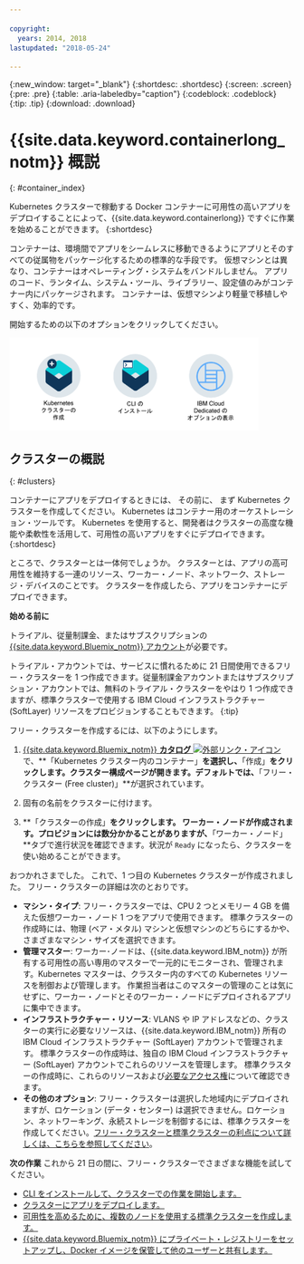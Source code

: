 ```yaml
---

copyright:
  years: 2014, 2018
lastupdated: "2018-05-24"

---
```


{:new_window: target="_blank"}
{:shortdesc: .shortdesc}
{:screen: .screen}
{:pre: .pre}
{:table: .aria-labeledby="caption"}
{:codeblock: .codeblock}
{:tip: .tip}
{:download: .download}



# {{site.data.keyword.containerlong_notm}} 概説
{: #container_index}

Kubernetes クラスターで稼動する Docker コンテナーに可用性の高いアプリをデプロイすることによって、{{site.data.keyword.containerlong}} ですぐに作業を始めることができます。
{:shortdesc}

コンテナーは、環境間でアプリをシームレスに移動できるようにアプリとそのすべての従属物をパッケージ化するための標準的な手段です。 仮想マシンとは異なり、コンテナーはオペレーティング・システムをバンドルしません。 アプリのコード、ランタイム、システム・ツール、ライブラリー、設定値のみがコンテナー内にパッケージされます。 コンテナーは、仮想マシンより軽量で移植しやすく、効率的です。


開始するための以下のオプションをクリックしてください。

<img usemap="#home_map" border="0" class="image" id="image_ztx_crb_f1b" src="images/cs_public_dedicated_options.png" width="440" alt="アイコンをクリックすると、すぐに {{site.data.keyword.containershort_notm}} を開始できます。{{site.data.keyword.Bluemix_dedicated_notm}} では、このアイコンをクリックするとオプションが表示されます。" style="width:440px;" />
<map name="home_map" id="home_map">
<area href="#clusters" alt="{{site.data.keyword.Bluemix_notm}} の Kubernetes クラスターの概説" title="{{site.data.keyword.Bluemix_notm}} の Kubernetes クラスターの概説" shape="rect" coords="-7, -8, 108, 211" />
<area href="cs_cli_install.html" alt="CLI をインストールします。" title="CLI をインストールします。" shape="rect" coords="155, -1, 289, 210" />
<area href="cs_dedicated.html#dedicated_environment" alt="{{site.data.keyword.Bluemix_dedicated_notm}} クラウド環境" title="{{site.data.keyword.Bluemix_notm}} クラウド環境" shape="rect" coords="326, -10, 448, 218" />
</map>


## クラスターの概説
{: #clusters}

コンテナーにアプリをデプロイするときには、 その前に、 まず Kubernetes クラスターを作成してください。 Kubernetes はコンテナー用のオーケストレーション・ツールです。 Kubernetes を使用すると、開発者はクラスターの高度な機能や柔軟性を活用して、可用性の高いアプリをすぐにデプロイできます。
{:shortdesc}

ところで、クラスターとは一体何でしょうか。 クラスターとは、アプリの高可用性を維持する一連のリソース、ワーカー・ノード、ネットワーク、ストレージ・デバイスのことです。 クラスターを作成したら、アプリをコンテナーにデプロイできます。

**始める前に**

トライアル、従量制課金、またはサブスクリプションの [{{site.data.keyword.Bluemix_notm}} アカウント](https://console.bluemix.net/registration/)が必要です。

トライアル・アカウントでは、サービスに慣れるために 21 日間使用できるフリー・クラスターを 1 つ作成できます。従量制課金アカウントまたはサブスクリプション・アカウントでは、無料のトライアル・クラスターをやはり 1 つ作成できますが、標準クラスターで使用する IBM Cloud インフラストラクチャー (SoftLayer) リソースをプロビジョンすることもできます。
{:tip}

フリー・クラスターを作成するには、以下のようにします。

1.  [{{site.data.keyword.Bluemix_notm}} **カタログ** ![外部リンク・アイコン](../icons/launch-glyph.svg "外部リンク・アイコン")](https://console.bluemix.net/catalog/?category=containers) で、**「Kubernetes クラスター内のコンテナー」**を選択し、**「作成」**をクリックします。クラスター構成ページが開きます。デフォルトでは、**「フリー・クラスター (Free cluster)」**が選択されています。

2. 固有の名前をクラスターに付けます。

3.  **「クラスターの作成」**をクリックします。 ワーカー・ノードが作成されます。プロビジョンには数分かかることがありますが、**「ワーカー・ノード」**タブで進行状況を確認できます。状況が `Ready` になったら、クラスターを使い始めることができます。

おつかれさまでした。 これで、1 つ目の Kubernetes クラスターが作成されました。 フリー・クラスターの詳細は次のとおりです。

*   **マシン・タイプ**: フリー・クラスターでは、CPU 2 つとメモリー 4 GB を備えた仮想ワーカー・ノード 1 つをアプリで使用できます。 標準クラスターの作成時には、物理 (ベア・メタル) マシンと仮想マシンのどちらにするかや、さまざまなマシン・サイズを選択できます。
*   **管理マスター**: ワーカー･ノードは、{{site.data.keyword.IBM_notm}} が所有する可用性の高い専用のマスターで一元的にモニターされ、管理されます。Kubernetes マスターは、クラスター内のすべての Kubernetes リソースを制御および管理します。 作業担当者はこのマスターの管理のことは気にせずに、ワーカー・ノードとそのワーカー・ノードにデプロイされるアプリに集中できます。
*   **インフラストラクチャー・リソース**: VLANS や IP アドレスなどの、クラスターの実行に必要なリソースは、{{site.data.keyword.IBM_notm}} 所有の IBM Cloud インフラストラクチャー (SoftLayer) アカウントで管理されます。 標準クラスターの作成時は、独自の IBM Cloud インフラストラクチャー (SoftLayer) アカウントでこれらのリソースを管理します。 標準クラスターの作成時に、これらのリソースおよび[必要なアクセス権](cs_users.html#infra_access)について確認できます。
*   **その他のオプション**: フリー・クラスターは選択した地域内にデプロイされますが、ロケーション (データ・センター) は選択できません。ロケーション、ネットワーキング、永続ストレージを制御するには、標準クラスターを作成してください。[フリー・クラスターと標準クラスターの利点について詳しくは、こちらを参照してください](cs_why.html#cluster_types)。


**次の作業**
これから 21 日の間に、フリー・クラスターでさまざまな機能を試してください。

* [CLI をインストールして、クラスターでの作業を開始します。](cs_cli_install.html#cs_cli_install)
* [クラスターにアプリをデプロイします。](cs_app.html#app_cli)
* [可用性を高めるために、複数のノードを使用する標準クラスターを作成します。](cs_clusters.html#clusters_ui)
* [{{site.data.keyword.Bluemix_notm}} にプライベート・レジストリーをセットアップし、Docker イメージを保管して他のユーザーと共有します。](/docs/services/Registry/index.html)
